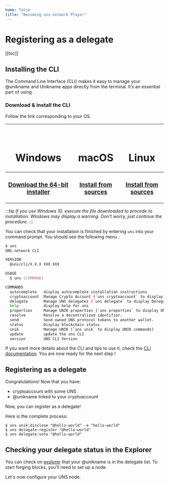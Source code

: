 ```yaml
---
home: false
title: "Becoming uns.network Player"
---
```


# Registering as a delegate

[[toc]]

## Installing the <uns/> CLI

The <uns/> Command Line Interface (CLI) makes it easy to manage your @unikname and Unikname apps directly from the terminal.
It’s an essential part of using <uns/>.

### Download & install the CLI

Follow the link corresponding to your OS.

| <h1><vp-icon name="windows-brands" size="2em" /><br/>Windows</h1> | <h1><vp-icon name="apple-brands" size="2em" /><br/>macOS</h1> | <h1><vp-icon name="linux-brands" size="2em" /><br/>Linux</h1> |
|:-------:|:-----:|:-----:|
| <h3>[Download the 64-bit installer](https://unikname-cli-assets.s3.fr-par.scw.cloud/uns-x64.exe)</h3>        | <h3>[Install from sources](https://docs.uns.network/uns-use-the-network/cli/alternate-installation.html#installation-from-sources)</h3>      | <h3>[Install from sources](https://docs.uns.network/uns-use-the-network/cli/alternate-installation.html#installation-from-sources)</h3>      |

:::tip
*If you use Windows 10, execute the file downloaded to procede to installation.
Windows may display a warning. Don't worry, just continue the procedure.*
:::

You can check that your installation is finished by entering `uns` into your command prompt.
You should see the following menu :

```bash
$ uns
UNS.network CLI

VERSION
  @uns/cli/X.X.X XXX XXX

USAGE
  $ uns [COMMAND]

COMMANDS
  autocomplete   display autocomplete installation instructions
  cryptoaccount  Manage Crypto Account (`uns cryptoaccount` to display Crypto Account commands)
  delegate       Manage UNS delegates (`uns delegate` to display Delegate commands)
  help           display help for uns
  properties     Manage UNIK properties (`uns properties` to display UNIK properties commands)
  resolve        Resolve a decentralized identifier.
  send           Send owned UNS protocol tokens to another wallet.
  status         Display blockchain status
  unik           Manage UNIK (`uns unik` to display UNIK commands)
  update         update the uns CLI
  version        UNS CLI Version
```

If you want more details about the CLI and tips to use it, check the [CLI documentation](https://docs.uns.network/uns-use-the-network/cli.html).
You are now ready for the next step !

## Registering as a delegate

Congratulations! Now that you have:
* cryptoaccount with some UNS
* @unikname linked to your cryptoaccount

Now, you can register as a delegate!

Here is the complete process:


    $ uns unik:disclose "@hello-world" -e "hello-world"
    $ uns delegate:register "@hello-world"
    $ uns delegate:vote "@hello-world"

## Checking your delegate status in the Explorer

You can check on [explorer](https://explorer.uns.network/delegate-monitor) that your @unikname is in the delegate list.
To start forging blocks, you'll need to set up a node.

Let's now configure your UNS node.
